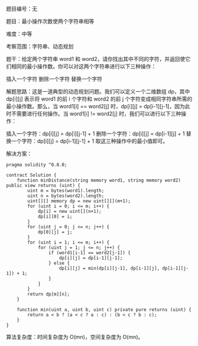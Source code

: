 题目编号：无

题目：最小操作次数使两个字符串相等

难度：中等

考察范围：字符串、动态规划

题干：给定两个字符串 word1 和 word2，请你找出其中不同的字符，并返回使它们相同的最小操作数。你可以对这两个字符串进行以下三种操作：

插入一个字符
删除一个字符
替换一个字符

解题思路：这是一道典型的动态规划问题。我们可以定义一个二维数组 dp，其中 dp[i][j] 表示将 word1 的前 i 个字符和 word2 的前 j 个字符变成相同字符串所需的最小操作数。那么，当 word1[i] == word2[j] 时，dp[i][j] = dp[i-1][j-1]，因为此时不需要进行任何操作。当 word1[i] != word2[j] 时，我们可以进行以下三种操作：

插入一个字符：dp[i][j] = dp[i][j-1] + 1
删除一个字符：dp[i][j] = dp[i-1][j] + 1
替换一个字符：dp[i][j] = dp[i-1][j-1] + 1
取这三种操作中的最小值即可。

解决方案：

```solidity
pragma solidity ^0.8.0;

contract Solution {
    function minDistance(string memory word1, string memory word2) public view returns (uint) {
        uint m = bytes(word1).length;
        uint n = bytes(word2).length;
        uint[][] memory dp = new uint[][](m+1);
        for (uint i = 0; i <= m; i++) {
            dp[i] = new uint[](n+1);
            dp[i][0] = i;
        }
        for (uint j = 0; j <= n; j++) {
            dp[0][j] = j;
        }
        for (uint i = 1; i <= m; i++) {
            for (uint j = 1; j <= n; j++) {
                if (word1[i-1] == word2[j-1]) {
                    dp[i][j] = dp[i-1][j-1];
                } else {
                    dp[i][j] = min(dp[i][j-1], dp[i-1][j], dp[i-1][j-1]) + 1;
                }
            }
        }
        return dp[m][n];
    }
    
    function min(uint a, uint b, uint c) private pure returns (uint) {
        return a < b ? (a < c ? a : c) : (b < c ? b : c);
    }
}
```

算法复杂度：时间复杂度为 O(mn)，空间复杂度为 O(mn)。